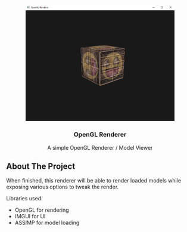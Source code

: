 <!-- PROJECT LOGO -->
<br />
<div align="center">
  <a href="https://github.com/othneildrew/Best-README-Template">
    <img src="./Images/ContainerRender.PNG" width="400px">
  </a>

  <h3 align="center">OpenGL Renderer</h3>

  <p align="center">
    A simple OpenGL Renderer / Model Viewer
</div>

<!-- ABOUT THE PROJECT -->
## About The Project

When finished, this renderer will be able to render loaded models while exposing various options to tweak the render.

Libraries used:
* OpenGL for rendering
* IMGUI for UI
* ASSIMP for model loading
